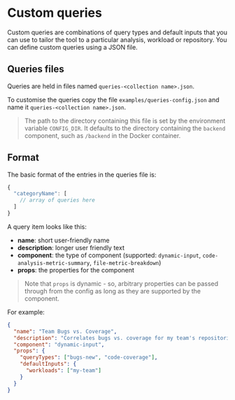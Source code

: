 # Custom queries

Custom queries are combinations of query types and default inputs that you can use to tailor the tool to a particular analysis, workload or repository. You can define custom queries using a JSON file.

## Queries files

Queries are held in files named `queries-<collection name>.json`.

To customise the queries copy the file `examples/queries-config.json` and name it `queries-<collection name>.json`.

> The path to the directory containing this file is set by the environment variable `CONFIG_DIR`. It defaults to the directory containing the `backend` component, such as `/backend` in the Docker container.

## Format

The basic format of the entries in the queries file is:

```js
{
  "categoryName": [
    // array of queries here
  ]
}
```

A query item looks like this:

- **name**: short user-friendly name
- **description**: longer user friendly text
- **component**: the type of component (supported: `dynamic-input`, `code-analysis-metric-summary`, `file-metric-breakdown`)
- **props**: the properties for the component

> Note that `props` is dynamic - so, arbitrary properties can be passed through from the config as long as they are supported by the component.

For example:

```json
{
  "name": "Team Bugs vs. Coverage",
  "description": "Correlates bugs vs. coverage for my team's repositories.",
  "component": "dynamic-input",
  "props": {
    "queryTypes": ["bugs-new", "code-coverage"],
    "defaultInputs": {
      "workloads": ["my-team"]
    }
  }
}
```
